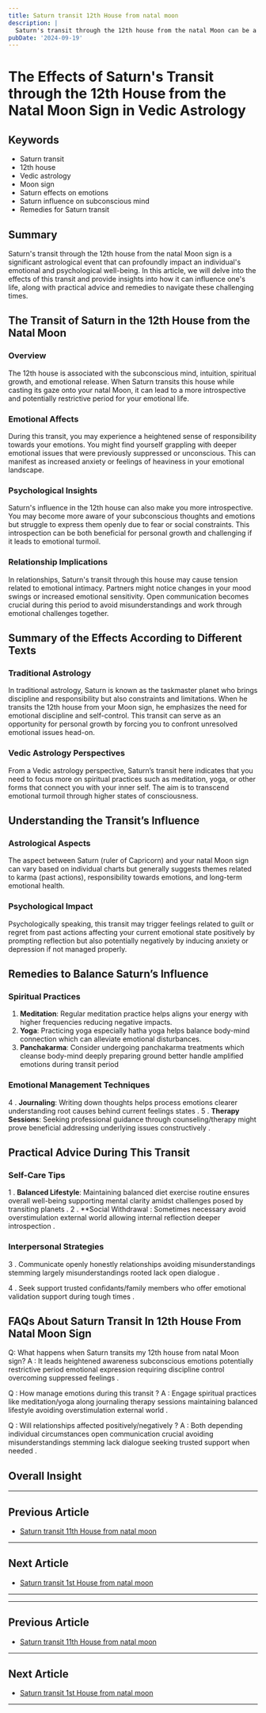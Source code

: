 ```yaml
---
title: Saturn transit 12th House from natal moon
description: |
  Saturn's transit through the 12th house from the natal Moon can be a difficult period, characterized by financial losses, health issues, and mental stress. The individual may face isolation, aimless wanderings, and a decline in overall life satisfaction.
pubDate: '2024-09-19'
---
```


# The Effects of Saturn's Transit through the 12th House from the Natal Moon Sign in Vedic Astrology

## Keywords
- Saturn transit
- 12th house
- Vedic astrology
- Moon sign
- Saturn effects on emotions
- Saturn influence on subconscious mind
- Remedies for Saturn transit

## Summary

Saturn's transit through the 12th house from the natal Moon sign is a significant astrological event that can profoundly impact an individual's emotional and psychological well-being. In this article, we will delve into the effects of this transit and provide insights into how it can influence one's life, along with practical advice and remedies to navigate these challenging times.

## The Transit of Saturn in the 12th House from the Natal Moon

### Overview

The 12th house is associated with the subconscious mind, intuition, spiritual growth, and emotional release. When Saturn transits this house while casting its gaze onto your natal Moon, it can lead to a more introspective and potentially restrictive period for your emotional life.

### Emotional Affects

During this transit, you may experience a heightened sense of responsibility towards your emotions. You might find yourself grappling with deeper emotional issues that were previously suppressed or unconscious. This can manifest as increased anxiety or feelings of heaviness in your emotional landscape.

### Psychological Insights

Saturn's influence in the 12th house can also make you more introspective. You may become more aware of your subconscious thoughts and emotions but struggle to express them openly due to fear or social constraints. This introspection can be both beneficial for personal growth and challenging if it leads to emotional turmoil.

### Relationship Implications

In relationships, Saturn's transit through this house may cause tension related to emotional intimacy. Partners might notice changes in your mood swings or increased emotional sensitivity. Open communication becomes crucial during this period to avoid misunderstandings and work through emotional challenges together.

## Summary of the Effects According to Different Texts

### Traditional Astrology

In traditional astrology, Saturn is known as the taskmaster planet who brings discipline and responsibility but also constraints and limitations. When he transits the 12th house from your Moon sign, he emphasizes the need for emotional discipline and self-control. This transit can serve as an opportunity for personal growth by forcing you to confront unresolved emotional issues head-on.

### Vedic Astrology Perspectives

From a Vedic astrology perspective, Saturn’s transit here indicates that you need to focus more on spiritual practices such as meditation, yoga, or other forms that connect you with your inner self. The aim is to transcend emotional turmoil through higher states of consciousness.

## Understanding the Transit’s Influence

### Astrological Aspects

The aspect between Saturn (ruler of Capricorn) and your natal Moon sign can vary based on individual charts but generally suggests themes related to karma (past actions), responsibility towards emotions, and long-term emotional health.

### Psychological Impact

Psychologically speaking, this transit may trigger feelings related to guilt or regret from past actions affecting your current emotional state positively by prompting reflection but also potentially negatively by inducing anxiety or depression if not managed properly.

## Remedies to Balance Saturn’s Influence

### Spiritual Practices

1. **Meditation**: Regular meditation practice helps aligns your energy with higher frequencies reducing negative impacts.
2. **Yoga**: Practicing yoga especially hatha yoga helps balance body-mind connection which can alleviate emotional disturbances.
3. **Panchakarma**: Consider undergoing panchakarma treatments which cleanse body-mind deeply preparing ground better handle amplified emotions during transit period

### Emotional Management Techniques

4 . **Journaling**: Writing down thoughts helps process emotions clearer understanding root causes behind current feelings states .
5 . **Therapy Sessions**: Seeking professional guidance through counseling/therapy might prove beneficial addressing underlying issues constructively .

## Practical Advice During This Transit

### Self-Care Tips

1 . **Balanced Lifestyle**: Maintaining balanced diet exercise routine ensures overall well-being supporting mental clarity amidst challenges posed by transiting planets .
2 . **Social Withdrawal : Sometimes necessary avoid overstimulation external world allowing internal reflection deeper introspection .

### Interpersonal Strategies

3 . Communicate openly honestly relationships avoiding misunderstandings stemming largely misunderstandings rooted lack open dialogue .

4 . Seek support trusted confidants/family members who offer emotional validation support during tough times .

## FAQs About Saturn Transit In 12th House From Natal Moon Sign

Q: What happens when Saturn transits my 12th house from natal Moon sign?
A : It leads heightened awareness subconscious emotions potentially restrictive period emotional expression requiring discipline control overcoming suppressed feelings .

Q : How manage emotions during this transit ?
A : Engage spiritual practices like meditation/yoga along journaling therapy sessions maintaining balanced lifestyle avoiding overstimulation external world .

Q : Will relationships affected positively/negatively ?
A : Both depending individual circumstances open communication crucial avoiding misunderstandings stemming lack dialogue seeking trusted support when needed .

## Overall Insight
---

## Previous Article
- [Saturn transit 11th House from natal moon](200711_Saturn_transit_11th_House_from_natal_moon.md)

---

## Next Article
- [Saturn transit 1st House from natal moon](200701_Saturn_transit_1st_House_from_natal_moon.md)

---
---

## Previous Article
- [Saturn transit 11th House from natal moon](200711_Saturn_transit_11th_House_from_natal_moon.md)

---

## Next Article
- [Saturn transit 1st House from natal moon](200701_Saturn_transit_1st_House_from_natal_moon.md)

---
